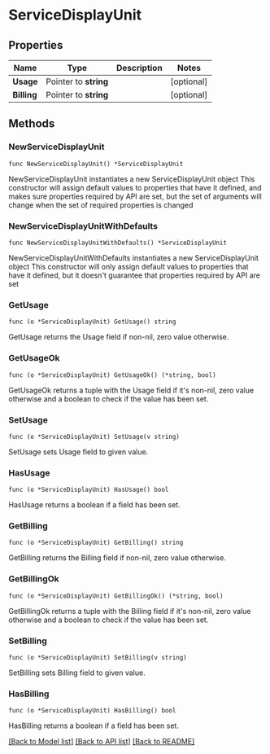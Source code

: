 # ServiceDisplayUnit

## Properties

Name | Type | Description | Notes
------------ | ------------- | ------------- | -------------
**Usage** | Pointer to **string** |  | [optional] 
**Billing** | Pointer to **string** |  | [optional] 

## Methods

### NewServiceDisplayUnit

`func NewServiceDisplayUnit() *ServiceDisplayUnit`

NewServiceDisplayUnit instantiates a new ServiceDisplayUnit object
This constructor will assign default values to properties that have it defined,
and makes sure properties required by API are set, but the set of arguments
will change when the set of required properties is changed

### NewServiceDisplayUnitWithDefaults

`func NewServiceDisplayUnitWithDefaults() *ServiceDisplayUnit`

NewServiceDisplayUnitWithDefaults instantiates a new ServiceDisplayUnit object
This constructor will only assign default values to properties that have it defined,
but it doesn't guarantee that properties required by API are set

### GetUsage

`func (o *ServiceDisplayUnit) GetUsage() string`

GetUsage returns the Usage field if non-nil, zero value otherwise.

### GetUsageOk

`func (o *ServiceDisplayUnit) GetUsageOk() (*string, bool)`

GetUsageOk returns a tuple with the Usage field if it's non-nil, zero value otherwise
and a boolean to check if the value has been set.

### SetUsage

`func (o *ServiceDisplayUnit) SetUsage(v string)`

SetUsage sets Usage field to given value.

### HasUsage

`func (o *ServiceDisplayUnit) HasUsage() bool`

HasUsage returns a boolean if a field has been set.

### GetBilling

`func (o *ServiceDisplayUnit) GetBilling() string`

GetBilling returns the Billing field if non-nil, zero value otherwise.

### GetBillingOk

`func (o *ServiceDisplayUnit) GetBillingOk() (*string, bool)`

GetBillingOk returns a tuple with the Billing field if it's non-nil, zero value otherwise
and a boolean to check if the value has been set.

### SetBilling

`func (o *ServiceDisplayUnit) SetBilling(v string)`

SetBilling sets Billing field to given value.

### HasBilling

`func (o *ServiceDisplayUnit) HasBilling() bool`

HasBilling returns a boolean if a field has been set.


[[Back to Model list]](../README.md#documentation-for-models) [[Back to API list]](../README.md#documentation-for-api-endpoints) [[Back to README]](../README.md)


